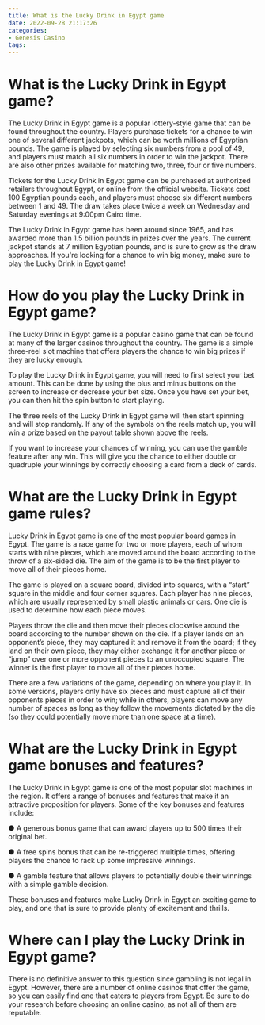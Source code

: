 ```yaml
---
title: What is the Lucky Drink in Egypt game 
date: 2022-09-28 21:17:26
categories:
- Genesis Casino
tags:
---
```



#  What is the Lucky Drink in Egypt game? 

The Lucky Drink in Egypt game is a popular lottery-style game that can be found throughout the country. Players purchase tickets for a chance to win one of several different jackpots, which can be worth millions of Egyptian pounds. The game is played by selecting six numbers from a pool of 49, and players must match all six numbers in order to win the jackpot. There are also other prizes available for matching two, three, four or five numbers.

Tickets for the Lucky Drink in Egypt game can be purchased at authorized retailers throughout Egypt, or online from the official website. Tickets cost 100 Egyptian pounds each, and players must choose six different numbers between 1 and 49. The draw takes place twice a week on Wednesday and Saturday evenings at 9:00pm Cairo time.

The Lucky Drink in Egypt game has been around since 1965, and has awarded more than 1.5 billion pounds in prizes over the years. The current jackpot stands at 7 million Egyptian pounds, and is sure to grow as the draw approaches. If you're looking for a chance to win big money, make sure to play the Lucky Drink in Egypt game!

#  How do you play the Lucky Drink in Egypt game? 

The Lucky Drink in Egypt game is a popular casino game that can be found at many of the larger casinos throughout the country. The game is a simple three-reel slot machine that offers players the chance to win big prizes if they are lucky enough.

To play the Lucky Drink in Egypt game, you will need to first select your bet amount. This can be done by using the plus and minus buttons on the screen to increase or decrease your bet size. Once you have set your bet, you can then hit the spin button to start playing.

The three reels of the Lucky Drink in Egypt game will then start spinning and will stop randomly. If any of the symbols on the reels match up, you will win a prize based on the payout table shown above the reels.

If you want to increase your chances of winning, you can use the gamble feature after any win. This will give you the chance to either double or quadruple your winnings by correctly choosing a card from a deck of cards.

#  What are the Lucky Drink in Egypt game rules? 

Lucky Drink in Egypt game is one of the most popular board games in Egypt. The game is a race game for two or more players, each of whom starts with nine pieces, which are moved around the board according to the throw of a six-sided die. The aim of the game is to be the first player to move all of their pieces home.

The game is played on a square board, divided into squares, with a “start” square in the middle and four corner squares. Each player has nine pieces, which are usually represented by small plastic animals or cars. One die is used to determine how each piece moves.

Players throw the die and then move their pieces clockwise around the board according to the number shown on the die. If a player lands on an opponent’s piece, they may captured it and remove it from the board; if they land on their own piece, they may either exchange it for another piece or “jump” over one or more opponent pieces to an unoccupied square. The winner is the first player to move all of their pieces home. 

There are a few variations of the game, depending on where you play it. In some versions, players only have six pieces and must capture all of their opponents pieces in order to win; while in others, players can move any number of spaces as long as they follow the movements dictated by the die (so they could potentially move more than one space at a time).

#  What are the Lucky Drink in Egypt game bonuses and features? 

The Lucky Drink in Egypt game is one of the most popular slot machines in the region. It offers a range of bonuses and features that make it an attractive proposition for players. Some of the key bonuses and features include:

● A generous bonus game that can award players up to 500 times their original bet.

● A free spins bonus that can be re-triggered multiple times, offering players the chance to rack up some impressive winnings.

● A gamble feature that allows players to potentially double their winnings with a simple gamble decision.

These bonuses and features make Lucky Drink in Egypt an exciting game to play, and one that is sure to provide plenty of excitement and thrills.

#  Where can I play the Lucky Drink in Egypt game?

There is no definitive answer to this question since gambling is not legal in Egypt. However, there are a number of online casinos that offer the game, so you can easily find one that caters to players from Egypt. Be sure to do your research before choosing an online casino, as not all of them are reputable.